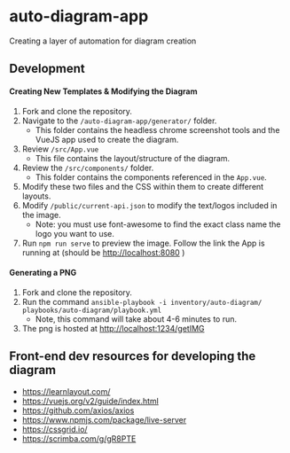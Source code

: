 # auto-diagram-app
Creating a layer of automation for diagram creation

## Development
#### Creating New Templates & Modifying the Diagram
1. Fork and clone the repository.
1. Navigate to the `/auto-diagram-app/generator/` folder.
    - This folder contains the headless chrome screenshot tools and the VueJS app used to create the diagram.
1. Review `/src/App.vue`
    - This file contains the layout/structure of the diagram.
1. Review the `/src/components/` folder.
    - This folder contains the components referenced in the `App.vue`.
1. Modify these two files and the CSS within them to create different layouts.
1. Modify `/public/current-api.json` to modify the text/logos included in the image.
    - Note: you must use font-awesome to find the exact class name the logo you want to use.
1. Run `npm run serve` to preview the image. Follow the link the App is running at (should be [http://localhost:8080](http://localhost:8080)  )



#### Generating a PNG
1. Fork and clone the repository.
1. Run the command ```ansible-playbook -i inventory/auto-diagram/ playbooks/auto-diagram/playbook.yml```
    - Note, this command will take about 4-6 minutes to run.
1. The png is hosted at [http://localhost:1234/getIMG](http://localhost:1234/getIMG)


## Front-end dev resources for developing the diagram

- https://learnlayout.com/
- https://vuejs.org/v2/guide/index.html
- https://github.com/axios/axios
- https://www.npmjs.com/package/live-server
- https://cssgrid.io/
- https://scrimba.com/g/gR8PTE
